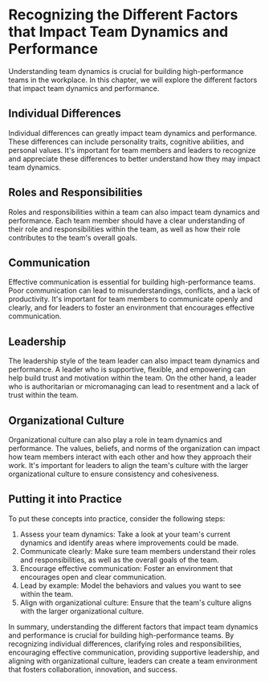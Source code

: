 # Recognizing the Different Factors that Impact Team Dynamics and Performance

Understanding team dynamics is crucial for building high-performance teams in the workplace. In this chapter, we will explore the different factors that impact team dynamics and performance.

Individual Differences
----------------------

Individual differences can greatly impact team dynamics and performance. These differences can include personality traits, cognitive abilities, and personal values. It's important for team members and leaders to recognize and appreciate these differences to better understand how they may impact team dynamics.

Roles and Responsibilities
--------------------------

Roles and responsibilities within a team can also impact team dynamics and performance. Each team member should have a clear understanding of their role and responsibilities within the team, as well as how their role contributes to the team's overall goals.

Communication
-------------

Effective communication is essential for building high-performance teams. Poor communication can lead to misunderstandings, conflicts, and a lack of productivity. It's important for team members to communicate openly and clearly, and for leaders to foster an environment that encourages effective communication.

Leadership
----------

The leadership style of the team leader can also impact team dynamics and performance. A leader who is supportive, flexible, and empowering can help build trust and motivation within the team. On the other hand, a leader who is authoritarian or micromanaging can lead to resentment and a lack of trust within the team.

Organizational Culture
----------------------

Organizational culture can also play a role in team dynamics and performance. The values, beliefs, and norms of the organization can impact how team members interact with each other and how they approach their work. It's important for leaders to align the team's culture with the larger organizational culture to ensure consistency and cohesiveness.

Putting it into Practice
------------------------

To put these concepts into practice, consider the following steps:

1. Assess your team dynamics: Take a look at your team's current dynamics and identify areas where improvements could be made.
2. Communicate clearly: Make sure team members understand their roles and responsibilities, as well as the overall goals of the team.
3. Encourage effective communication: Foster an environment that encourages open and clear communication.
4. Lead by example: Model the behaviors and values you want to see within the team.
5. Align with organizational culture: Ensure that the team's culture aligns with the larger organizational culture.

In summary, understanding the different factors that impact team dynamics and performance is crucial for building high-performance teams. By recognizing individual differences, clarifying roles and responsibilities, encouraging effective communication, providing supportive leadership, and aligning with organizational culture, leaders can create a team environment that fosters collaboration, innovation, and success.
